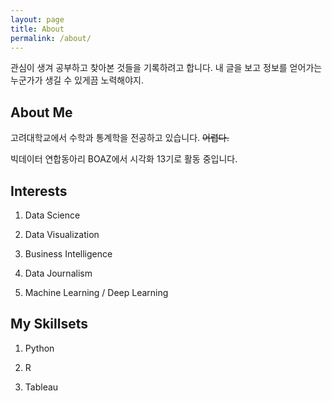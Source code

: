 ```yaml
---
layout: page
title: About
permalink: /about/
---
```


관심이 생겨 공부하고 찾아본 것들을 기록하려고 합니다. 내 글을 보고 정보를 얻어가는 누군가가 생길 수 있게끔 노력해야지.

## About Me

고려대학교에서 수학과 통계학을 전공하고 있습니다. ~~어렵다.~~

빅데이터 연합동아리 BOAZ에서 시각화 13기로 활동 중입니다.

## Interests

1. Data Science

2. Data Visualization

3. Business Intelligence

4. Data Journalism

5. Machine Learning / Deep Learning

## My Skillsets

1. Python

2. R

3. Tableau
